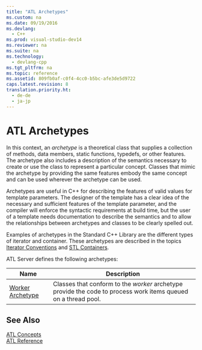 ```yaml
---
title: "ATL Archetypes"
ms.custom: na
ms.date: 09/19/2016
ms.devlang: 
  - C++
ms.prod: visual-studio-dev14
ms.reviewer: na
ms.suite: na
ms.technology: 
  - devlang-cpp
ms.tgt_pltfrm: na
ms.topic: reference
ms.assetid: 809fb0af-c0f4-4cc0-b5bc-afe3de5d9722
caps.latest.revision: 8
translation.priority.ht: 
  - de-de
  - ja-jp
---
```

# ATL Archetypes
In this context, an *archetype* is a theoretical class that supplies a collection of methods, data members, static functions, typedefs, or other features. The archetype also includes a description of the semantics necessary to create or use the class to represent a particular concept. Classes that mimic the archetype by providing the same features embody the same concept and can be used wherever the archetype can be used.  
  
 Archetypes are useful in C++ for describing the features of valid values for template parameters. The designer of the template has a clear idea of the necessary and sufficient features of the template parameter, and the compiler will enforce the syntactic requirements at build time, but the user of a template needs documentation to describe the semantics and to allow the relationships between archetypes and classes to be clearly spelled out.  
  
 Examples of archetypes in the Standard C++ Library are the different types of iterator and container. These archetypes are described in the topics [Iterator Conventions](../vs140/Iterators.md) and [STL Containers](../vs140/STL-Containers.md).  
  
 ATL Server defines the following archetypes:  
  
|Name|Description|  
|----------|-----------------|  
|[Worker Archetype](../vs140/Worker-Archetype.md)|Classes that conform to the *worker* archetype provide the code to process work items queued on a thread pool.|  
  
## See Also  
 [ATL Concepts](../vs140/Active-Template-Library--ATL--Concepts.md)   
 [ATL Reference](../vs140/ATL-COM-Desktop-Components.md)